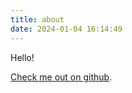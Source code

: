 ```yaml
---
title: about
date: 2024-01-04 16:14:49
---
```


Hello!

[Check me out on github](https://www.github.com/w33ble).